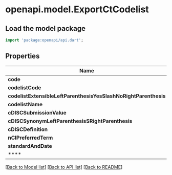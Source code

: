 # openapi.model.ExportCtCodelist

## Load the model package
```dart
import 'package:openapi/api.dart';
```

## Properties
Name | Type | Description | Notes
------------ | ------------- | ------------- | -------------
**code** | **String** |  | [optional] 
**codelistCode** | **String** |  | [optional] 
**codelistExtensibleLeftParenthesisYesSlashNoRightParenthesis** | **String** |  | [optional] 
**codelistName** | **String** |  | [optional] 
**cDISCSubmissionValue** | **String** |  | [optional] 
**cDISCSynonymLeftParenthesisSRightParenthesis** | **BuiltList&lt;String&gt;** |  | [optional] 
**cDISCDefinition** | **String** |  | [optional] 
**nCIPreferredTerm** | **String** |  | [optional] 
**standardAndDate** | **String** |  | [optional] 
**** | [**BuiltList&lt;ExportCtTerm&gt;**](ExportCtTerm.md) |  | [optional] 

[[Back to Model list]](../README.md#documentation-for-models) [[Back to API list]](../README.md#documentation-for-api-endpoints) [[Back to README]](../README.md)


